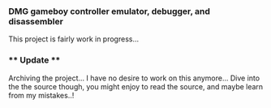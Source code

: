 
### DMG gameboy controller emulator, debugger, and disassembler

This project is fairly work in progress...

### ** Update ** 
Archiving the project... I have no desire to work on this anymore... Dive into the the source though, you might enjoy to read the source, and maybe learn from my mistakes..!
